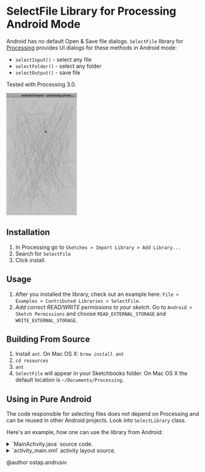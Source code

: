 # SelectFile Library for Processing Android Mode

Android has no default Open & Save file dialogs. 
`SelectFile` library for [Processing](https://processing.org/) provides UI dialogs for these methods in Android mode:
* `selectInput()` - select any file
* `selectFolder()` - select any folder
* `selectOutput()` - save file

Tested with Processing 3.0. 

![Select File UI](web/android-select-file.gif?raw=true)

## Installation

1. In Processing go to `Sketches > Import Library > Add Library...`
2. Search for `SelectFile`
3. Click install.

## Usage

1. After you installed the library, check out an example here: `File > Examples > Contributed Libraries > SelectFile`.
2. *Add correct READ/WRITE permissions to your sketch*. Go to `Android > Sketch Permissions` and choose `READ_EXTERNAL_STORAGE` and `WRITE_EXTERNAL_STORAGE`.

## Building From Source

1. Install `ant`. On Mac OS X: `brew install ant`
2. `cd resources`
3. `ant`
4. `SelectFile` will appear in your Sketchbooks folder. On Mac OS X the default location is `~/Documents/Processing`.

## Using in Pure Android

The code responsible for selecting files does not depend on Processing and can be reused in other Android projects.
Look into `SelectLibrary` class. 

Here's an example, how one can use the library from Android:

<details>
 <summary>`MainActivity.java` source code.</summary>

Activity with three buttons and a text field. When someone accomplishes 
selected action (select file, folder or save file) text field changes 
its text to the selected path.

```java
public class MainActivity extends Activity {

  // define a constant for activity result
  protected static final int PATH_RESULT = 123;

  private TextView tv = null;

  @Override
  public void onCreate(Bundle savedInstanceState) {
    super.onCreate(savedInstanceState);
    setContentView(R.layout.activity_main);

    tv = (TextView) findViewById(R.id.textView1);

    Button b1 = (Button) findViewById(R.id.button1);
    Button b2 = (Button) findViewById(R.id.button2);
    Button b3 = (Button) findViewById(R.id.button3);

    b1.setOnClickListener(new OnClickListener() {
      public void onClick(View v) {
        Intent i = new Intent(MainActivity.this, SelectActivity.class);
        i.putExtra(SelectActivity.EX_PATH, Environment.getExternalStorageDirectory().getAbsolutePath());
        i.putExtra(SelectActivity.EX_STYLE, SelectMode.SELECT_FILE);
        startActivityForResult(i, PATH_RESULT);
      }
    });

    b2.setOnClickListener(new OnClickListener() {
      public void onClick(View v) {
        Intent i = new Intent(MainActivity.this, SelectActivity.class);
        i.putExtra(SelectActivity.EX_PATH, Environment.getExternalStorageDirectory().getAbsolutePath());
        i.putExtra(SelectActivity.EX_STYLE, SelectMode.SELECT_FOLDER);
        startActivityForResult(i, PATH_RESULT);
      }
    });

    b3.setOnClickListener(new OnClickListener() {
      public void onClick(View v) {
        Intent i = new Intent(MainActivity.this, SelectActivity.class);
        i.putExtra(SelectActivity.EX_PATH, Environment.getExternalStorageDirectory().getAbsolutePath());
        i.putExtra(SelectActivity.EX_STYLE, SelectMode.SAVE_FILE);
        startActivityForResult(i, PATH_RESULT);
      }
    });

  }

  @Override
  protected void onActivityResult(int requestCode, int resultCode, Intent data) {
    if (requestCode == PATH_RESULT && resultCode == RESULT_OK) {
      tv.setText(data.getStringExtra(SelectActivity.EX_PATH_RESULT));
    } else {
      super.onActivityResult(requestCode, resultCode, data);
    }
  }
}
```
</details>

<details>
 <summary>`activity_main.xml` activity layout source.</summary>

Layout for the activity:

```xml
<LinearLayout xmlns:android="http://schemas.android.com/apk/res/android"
    xmlns:tools="http://schemas.android.com/tools"
    android:layout_width="match_parent"
    android:layout_height="match_parent"
    android:orientation="vertical" >

    <TextView
        android:id="@+id/textView1"
        android:layout_width="wrap_content"
        android:layout_height="wrap_content"
        android:text="Selected file path"
        tools:context=".TestActivity" />

    <Button
        android:id="@+id/button1"
        android:layout_width="fill_parent"
        android:layout_height="wrap_content"
        android:text="Open File" />

    <Button
        android:id="@+id/button2"
        android:layout_width="fill_parent"
        android:layout_height="wrap_content"
        android:text="Open Folder" />

    <Button
        android:id="@+id/button3"
        android:layout_width="fill_parent"
        android:layout_height="wrap_content"
        android:text="Save File" />

</LinearLayout>
```
</details>

@author ostap.andrusiv

